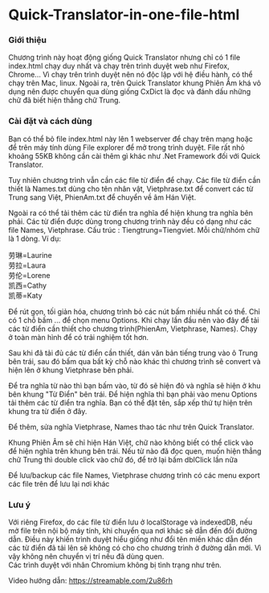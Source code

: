 # Quick-Translator-in-one-file-html
### Giới thiệu

Chương trình này hoạt động giống Quick Translator nhưng chỉ có 1 file index.html chạy duy nhất và chạy trên trình duyệt web như Firefox, Chrome... Vì chạy trên trình duyệt nên nó độc lập với hệ điều hành, có thể chạy trên Mac, linux. Ngoài ra, trên Quick Translator khung Phiên Âm khá vô dụng nên được chuyển qua dùng giống CxDict là đọc và đánh dấu những chữ đã biết hiện thẳng chữ Trung.

### Cài đặt và cách dùng

Bạn có thể bỏ file index.html này lên 1 webserver để chạy trên mạng hoặc để trên máy tính dùng File explorer để mở trong trình duyệt. File rất nhỏ khoảng 55KB không cần cài thêm gì khác như .Net Framework đối với Quick Translator.

Tuy nhiên chương trình vẫn cần các file từ điển để chạy. Các file từ điển cần thiết là Names.txt dùng cho tên nhân vật, Vietphrase.txt để convert các từ Trung sang Việt, PhienAm.txt để chuyển về âm Hán Việt.

Ngoài ra có thể tải thêm các từ điển tra nghĩa để hiện khung tra nghĩa bên phải. Các từ điển được dùng trong chương trình này đều có dạng như các file Names,  Vietphrase. Cấu trúc : Tiengtrung=Tiengviet. Mỗi chữ/nhóm chữ là 1 dòng. Ví dụ:

 劳琳=Laurine\
 劳拉=Laura\
 劳伦=Lorene\
 凯西=Cathy\
 凯蒂=Katy

Để rút gọn, tối giản hóa, chương trình bỏ các nút bấm nhiều nhất có thể. Chỉ có 1 chỗ bấm ... để chọn menu Options. Khi chạy lần đầu nên vào đây để tải các từ điển cần thiết cho chương trình(PhienAm, Vietphrase, Names). Chạy ở toàn màn hình để có trải nghiệm tốt hơn.

Sau khi đã tải đủ các từ điển cần thiết, dán văn bản tiếng trung vào ô Trung bên trái, sau đó bấm qua bất kỳ chỗ nào khác thì chương trình sẽ convert và hiện lên ở khung Vietphrase bên phải. 

Để tra nghĩa từ nào thì bạn bấm vào, từ đó sẽ hiện đỏ và nghĩa sẽ hiện ở khu bên khung "Từ Điển" bên trái. Để hiện nghĩa thì bạn phải vào menu Options tải thêm các từ điển tra nghĩa. Bạn có thể đặt tên, sắp xếp thứ tự hiện trên khung tra từ điển ở đây.

Để thêm, sửa nghĩa Vietphrase, Names thao tác như trên Quick Translator.

Khung Phiên Âm sẽ chỉ hiện Hán Việt, chữ nào không biết có thể click vào để hiện nghĩa trên khung bên trái. Nếu từ nào đã đọc quen, muốn hiện thẳng chữ Trung thì double click vào chữ đó, để trở lại bấm dblClick lần  nữa

Để lưu/backup các file Names, Vietphrase chương trình có các menu export các file trên để lưu lại nơi khác

### Lưu ý

Với riêng Firefox, do các file từ điển lưu ở localStorage và indexedDB, nếu mở file trên nội bộ máy tính, khi chuyển qua nơi khác sẽ dẫn đến đổi đường dẫn. Điều này khiến trình duyệt hiểu giống như đổi tên miền khác dẫn đến các từ điển đã tải lên sẽ không có cho cho chương trình ở  đường dẫn mới. Vì vậy không nên chuyển vị trí nếu đã dùng quen.\
Các trình duyệt với nhân Chromium không bị tình trạng như trên.

Video hướng dẫn: https://streamable.com/2u86rh
